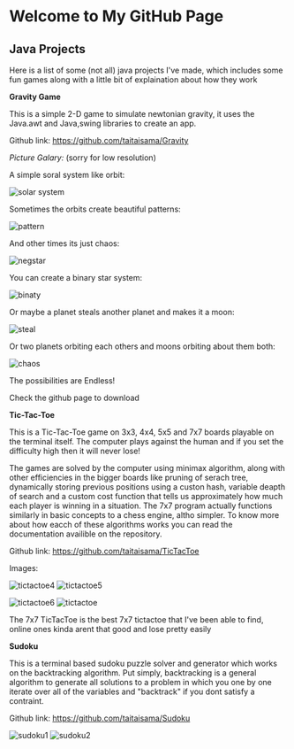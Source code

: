 # Welcome to My GitHub Page

## Java Projects
  Here is a list of some (not all) java projects I've made, which includes some fun games along with a little bit of explaination about how they work

  **Gravity Game**

  This is a simple 2-D game to simulate newtonian gravity, it uses the Java.awt and Java,swing libraries to create an app.

  Github link: https://github.com/taitaisama/Gravity

  *Picture Galary:* (sorry for low resolution)

  A simple soral system like orbit: 

  ![solar system](https://github.com/taitaisama/Gravity/blob/main/images/solarsystem.png?raw=true)

  Sometimes the orbits create beautiful patterns:

  ![pattern](https://github.com/taitaisama/Gravity/blob/main/images/pattern.png?raw=true)

  And other times its just chaos:

  ![negstar](https://github.com/taitaisama/Gravity/blob/main/images/negstar.png?raw=true)

  You can create a binary star system:

  ![binaty](https://github.com/taitaisama/Gravity/blob/main/images/binary.png?raw=true)

  Or maybe a planet steals another planet and makes it a moon:

  ![steal](https://github.com/taitaisama/Gravity/blob/main/images/steal.png?raw=true)

  Or two planets orbiting each others and moons orbiting about them both:

  ![chaos](https://github.com/taitaisama/Gravity/blob/main/images/chaos.png?raw=true)

  The possibilities are Endless!

  Check the github page to download

  **Tic-Tac-Toe**

  This is a Tic-Tac-Toe game on 3x3, 4x4, 5x5 and 7x7 boards playable on the terminal itself.
  The computer plays against the human and if you set the difficulty high then it will never lose!

  The games are solved by the computer using minimax algorithm, along with other efficiencies in the bigger boards like pruning of serach tree, dynamically storing previous positions using a custon hash, variable deapth of search and a custom cost function that tells us approximately how much each player is winning in a situation. The 7x7 program actually functions similarly in basic concepts to a chess engine, altho simpler. To know more about how eacch of these algorithms works you can read the documentation availible on the repository.

  Github link: https://github.com/taitaisama/TicTacToe

  Images:

   ![tictactoe4](https://github.com/taitaisama/TicTacToe/blob/main/images/TicTac4.png?raw=true) ![tictactoe5](https://github.com/taitaisama/TicTacToe/blob/main/images/TicTac5.png?raw=true) 

   ![tictactoe6](https://github.com/taitaisama/TicTacToe/blob/main/images/TicTac6.png?raw=true) ![tictactoe](https://github.com/taitaisama/TicTacToe/blob/main/images/TicTac.png?raw=true) 

  The 7x7 TicTacToe is the best 7x7 tictactoe that I've been able to find, online ones kinda arent that good and lose pretty easily

  **Sudoku**
  
  This is a terminal based sudoku puzzle solver and generator which works on the backtracking algorithm. Put simply, backtracking is a general algorithm to generate all solutions to a problem in which you one by one iterate over all of the variables and "backtrack" if you dont satisfy a contraint.
  
  Github link: https://github.com/taitaisama/Sudoku
  
  ![sudoku1](https://github.com/taitaisama/Sudoku/blob/main/images/Sudoku2.png?raw=true)
  ![sudoku2](https://github.com/taitaisama/Sudoku/blob/main/images/Sudoku1.png?raw=true)
